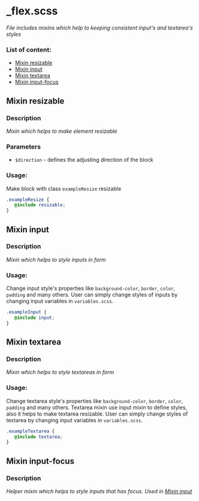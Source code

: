 # _flex.scss
_File includes mixins which help to keeping consistent input's and textarea's styles_

### List of content:

- [Mixin resizable](#mixin-flex)
- [Mixin input](#mixin-input)
- [Mixin textarea](#mixin-textarea)
- [Mixin input-focus](#mixin-input-focus)


## Mixin resizable

### Description
_Mixin which helps to make element resizable_

### Parameters
- `$direction` - defines the adjusting direction of the block 

### Usage: 

Make block with class `exampleResize` resizable

```scss
.exampleResize {
   @include resizable;
}
```

## Mixin input

### Description
_Mixin which helps to style inputs in form_

### Usage: 
Change input style's properties like `background-color`, `border`, `color`, `padding` and many others. 
User can simply change styles of inputs by changing input variables in `variables.scss`.

```scss
.exampleInput {
   @include input;
}
```


## Mixin textarea

### Description
_Mixin which helps to style textareas in form_

### Usage: 
Change textarea style's properties like `background-color`, `border`, `color`, `padding` and many others. 
Textarea mixin use input mixin to define styles, also it helps to make textarea resizable.
User can simply change styles of textarea by changing input variables in `variables.scss`.

```scss
.exampleTextarea {
   @include textarea;
}
```


## Mixin input-focus

### Description
_Helper mixin which helps to style inputs that has focus. Used in [Mixin input](#mixin-input)_